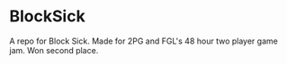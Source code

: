 # BlockSick
A repo for Block Sick. Made for 2PG and FGL's 48 hour two player game jam. Won second place.
